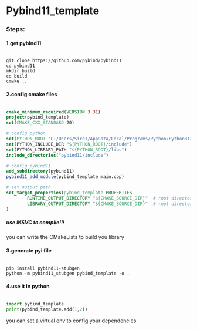 # Pybind11_template

### Steps:

#### 1.get pybind11
```shell

git clone https://github.com/pybind/pybind11
cd pybind11
mkdir build
cd build
cmake ..
```

#### 2.config cmake files
```cmake

cmake_minimum_required(VERSION 3.31)
project(pybind_template)
set(CMAKE_CXX_STANDARD 20)

# config python
set(PYTHON_ROOT "C:/Users/Sire1/AppData/Local/Programs/Python/Python312")
set(PYTHON_INCLUDE_DIR "${PYTHON_ROOT}/include")
set(PYTHON_LIBRARY_PATH "${PYTHON_ROOT}/libs")
include_directories("pybind11/include")

# config pybind11
add_subdirectory(pybind11)
pybind11_add_module(pybind_template main.cpp)

# set output path
set_target_properties(pybind_template PROPERTIES
        RUNTIME_OUTPUT_DIRECTORY "${CMAKE_SOURCE_DIR}"  # root directory
        LIBRARY_OUTPUT_DIRECTORY "${CMAKE_SOURCE_DIR}"  # root directory
)

```
##### use MSVC to compile!!!
you can write the CMakeLists to build you library

#### 3.generate pyi file
```shell

pip install pybind11-stubgen
python -m pybind11_stubgen pybind_template -o .

```

#### 4.use it in python
```python

import pybind_template
print(pybind_template.add(1,2))

```
you can set a virtual env to config your dependencies